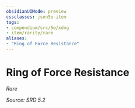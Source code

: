 ```yaml
---
obsidianUIMode: preview
cssclasses: json5e-item
tags:
- compendium/src/5e/xdmg
- item/rarity/rare
aliases: 
- "Ring of Force Resistance"
---
```

# Ring of Force Resistance
*Rare*  


*Source: SRD 5.2*